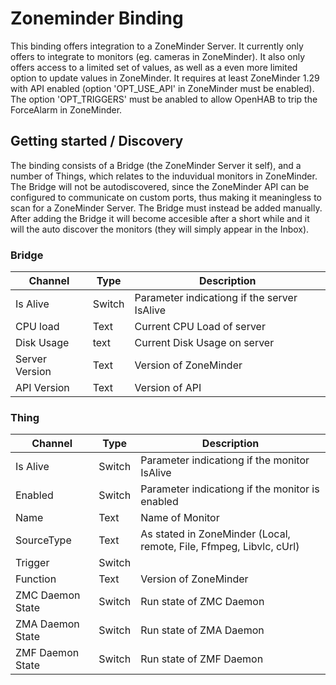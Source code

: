 # Zoneminder Binding #

This binding offers integration to a ZoneMinder Server. It currently only offers to integrate to monitors (eg. cameras in ZoneMinder). It also only offers access to a limited set of values, as well as a even more limited option to update values in ZoneMinder. It requires at least ZoneMinder 1.29 with API enabled (option 'OPT_USE_API' in ZoneMinder must be enabled). The option 'OPT_TRIGGERS' must be anabled to allow OpenHAB to trip the ForceAlarm in ZoneMinder.

## Getting started /  Discovery ##
The binding consists of a Bridge (the ZoneMinder Server it self), and a number of Things, which relates to the induvidual monitors in ZoneMinder. The Bridge will not be autodiscovered, since the ZoneMinder API can be configured to communicate on custom ports, thus making it meaningless to scan for a ZoneMinder Server. The Bridge must instead be added manually. After adding the Bridge it will become accesible after a short while and it will the auto discover the monitors (they will simply appear in the Inbox).


### Bridge ###
 Channel       | Type      | Description
-------------- | --------- | ----------------------------------
Is Alive       | Switch    | Parameter indicationg if the server IsAlive
CPU load       | Text      | Current CPU Load of server
Disk Usage     | text      | Current Disk Usage on server
Server Version | Text      | Version of ZoneMinder
API Version    | Text      | Version of API 

### Thing ###

 Channel       | Type      | Description
-------------- | --------- | ----------------------------------
Is Alive       | Switch    | Parameter indicationg if the monitor IsAlive
Enabled        | Switch    | Parameter indicationg if the monitor is enabled
Name           | Text      | Name of Monitor
SourceType     | Text      | As stated in ZoneMinder (Local, remote, File, Ffmpeg, Libvlc, cUrl)
Trigger        | Switch    | 
Function       | Text      | Version of ZoneMinder
ZMC Daemon State    | Switch      | Run state of ZMC Daemon 
ZMA Daemon State    | Switch      | Run state of ZMA Daemon 
ZMF Daemon State    | Switch      | Run state of ZMF Daemon 
